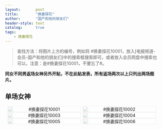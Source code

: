 ```yaml
---
layout:       post
title:        "换妻探花"
author:       "国产和他的朋友们"
header-style: text
catalog:      true
tags:
    - 换妻探花
---
```


> 查找方法：将图片上方的编号，例如将 #换妻探花10001，放入[电报频道-会员-国产和他的朋友们]中的搜索框搜索即可，或者放入会员网盘中搜索也可以，注意：是#换妻探花10001，不要忘了#。

**同女不同男返场女神另外开贴，不在此贴发表，所有返场两次以上只列出两场图片。**

## 单场女神

<div style="display: flex; justify-content: center;">
    <div style="position: relative; width: 48%; margin-right: 1%;">
        <img src="https://tanhuawanrenmigroup.top/huanqitanhua/huanqitanhua10001.jpg" style="width: 100%;"/>
        <div style="position: absolute; top: 0; left: 0; width: 100%; text-align: center; background-color: rgba(255, 255, 255, 0.7); font-size: 14px;">
            #换妻探花10001
        </div>
    </div>
    <div style="position: relative; width: 48%;">
        <img src="https://tanhuawanrenmigroup.top/huanqitanhua/huanqitanhua10002.jpg" style="width: 100%;"/>
        <div style="position: absolute; top: 0; left: 0; width: 100%; text-align: center; background-color: rgba(255, 255, 255, 0.7); font-size: 14px;">
            #换妻探花10002
        </div>
    </div>
</div>

<div style="display: flex; justify-content: center;">
    <div style="position: relative; width: 48%; margin-right: 1%;">
        <img src="https://tanhuawanrenmigroup.top/huanqitanhua/huanqitanhua10003.jpg" style="width: 100%;"/>
        <div style="position: absolute; top: 0; left: 0; width: 100%; text-align: center; background-color: rgba(255, 255, 255, 0.7); font-size: 14px;">
            #换妻探花10003
        </div>
    </div>
    <div style="position: relative; width: 48%;">
        <img src="https://tanhuawanrenmigroup.top/huanqitanhua/huanqitanhua10004.jpg" style="width: 100%;"/>
        <div style="position: absolute; top: 0; left: 0; width: 100%; text-align: center; background-color: rgba(255, 255, 255, 0.7); font-size: 14px;">
            #换妻探花10004
        </div>
    </div>
</div>

<div style="display: flex; justify-content: center;">
    <div style="position: relative; width: 48%; margin-right: 1%;">
        <img src="https://tanhuawanrenmigroup.top/huanqitanhua/huanqitanhua10005.jpg" style="width: 100%;"/>
        <div style="position: absolute; top: 0; left: 0; width: 100%; text-align: center; background-color: rgba(255, 255, 255, 0.7); font-size: 14px;">
            #换妻探花10005
        </div>
    </div>
    <div style="position: relative; width: 48%;">
        <img src="https://tanhuawanrenmigroup.top/huanqitanhua/huanqitanhua10006.jpg" style="width: 100%;"/>
        <div style="position: absolute; top: 0; left: 0; width: 100%; text-align: center; background-color: rgba(255, 255, 255, 0.7); font-size: 14px;">
            #换妻探花10006
        </div>
    </div>
</div>
